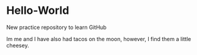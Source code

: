 # Hello-World
New practice repository to learn GitHub


Im me and I have also had tacos on the moon, however, I find them a little cheesey.
